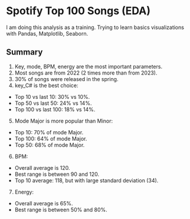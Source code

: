 # Spotify Top 100 Songs (EDA)
I am doing this analysis as a training. Trying to learn basics visualizations with Pandas, Matplotlib, Seaborn. 

## Summary
1. Key, mode, BPM, energy are the most important parameters.
1. Most songs are from 2022 (2 times more than from 2023).
1. 30% of songs were released in the spring.
1. key_C# is the best choice:
* Top 10 vs last 10: 30% vs 10%.
* Top 50 vs last 50: 24% vs 14%.
* Top 100 vs last 100: 18% vs 14%.
5. Mode Major is more popular than Minor:
* Top 10: 70% of mode Major.
* Top 100: 64% of mode Major.
* Top 50: 68% of mode Major.
6. BPM:
* Overall average is 120.
* Best range is between 90 and 120.
* Top 10 average: 118, but with large standard deviation (34).
7. Energy:
* Overall average is 65%.
* Best range is between 50% and 80%.
